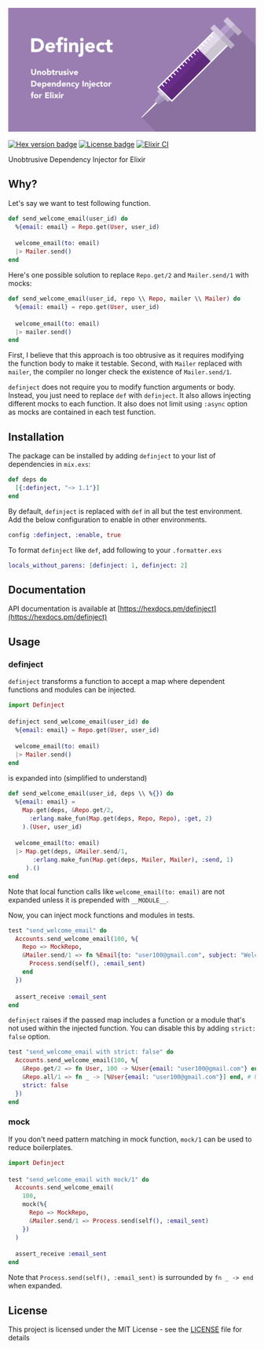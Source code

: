 ![](https://github.com/chain-partners/definject/blob/master/brand/logo.png?raw=true)

[![Hex version badge](https://img.shields.io/hexpm/v/definject.svg)](https://hex.pm/packages/definject)
[![License badge](https://img.shields.io/hexpm/l/definject.svg)](https://github.com/chain-partners/definject/blob/master/LICENSE.md)
[![Elixir CI](https://github.com/chain-partners/definject/workflows/Elixir%20CI/badge.svg)](https://github.com/chain-partners/definject/actions)

Unobtrusive Dependency Injector for Elixir

## Why?

Let's say we want to test following function.

```elixir
def send_welcome_email(user_id) do
  %{email: email} = Repo.get(User, user_id)

  welcome_email(to: email)
  |> Mailer.send()
end
```

Here's one possible solution to replace `Repo.get/2` and `Mailer.send/1` with mocks:

```elixir
def send_welcome_email(user_id, repo \\ Repo, mailer \\ Mailer) do
  %{email: email} = repo.get(User, user_id)

  welcome_email(to: email)
  |> mailer.send()
end
```

First, I believe that this approach is too obtrusive as it requires modifying the function body to make it testable. Second, with `Mailer` replaced with `mailer`, the compiler no longer check the existence of `Mailer.send/1`.

`definject` does not require you to modify function arguments or body. Instead, you just need to replace `def` with `definject`. It also allows injecting different mocks to each function. It also does not limit using `:async` option as mocks are contained in each test function.

## Installation

The package can be installed by adding `definject` to your list of dependencies
in `mix.exs`:

```elixir
def deps do
  [{:definject, "~> 1.1"}]
end
```

By default, `definject` is replaced with `def` in all but the test environment. Add the below configuration to enable in other environments.

```elixir
config :definject, :enable, true
```

To format `definject` like `def`, add following to your `.formatter.exs`

```elixir
locals_without_parens: [definject: 1, definject: 2]
```

## Documentation

API documentation is available at [https://hexdocs.pm/definject](https://hexdocs.pm/definject)

## Usage

### definject

`definject` transforms a function to accept a map where dependent functions and modules can be injected.

```elixir
import Definject

definject send_welcome_email(user_id) do
  %{email: email} = Repo.get(User, user_id)

  welcome_email(to: email)
  |> Mailer.send()
end
```

is expanded into (simplified to understand)

```elixir
def send_welcome_email(user_id, deps \\ %{}) do
  %{email: email} =
    Map.get(deps, &Repo.get/2,
      :erlang.make_fun(Map.get(deps, Repo, Repo), :get, 2)
    ).(User, user_id)

  welcome_email(to: email)
  |> Map.get(deps, &Mailer.send/1,
       :erlang.make_fun(Map.get(deps, Mailer, Mailer), :send, 1)
     ).()
end
```

Note that local function calls like `welcome_email(to: email)` are not expanded unless it is prepended with `__MODULE__`.

Now, you can inject mock functions and modules in tests.

```elixir
test "send_welcome_email" do
  Accounts.send_welcome_email(100, %{
    Repo => MockRepo,
    &Mailer.send/1 => fn %Email{to: "user100@gmail.com", subject: "Welcome"} ->
      Process.send(self(), :email_sent)
    end
  })

  assert_receive :email_sent
end
```

`definject` raises if the passed map includes a function or a module that's not used within the injected function.
You can disable this by adding `strict: false` option.

```elixir
test "send_welcome_email with strict: false" do
  Accounts.send_welcome_email(100, %{
    &Repo.get/2 => fn User, 100 -> %User{email: "user100@gmail.com"} end,
    &Repo.all/1 => fn _ -> [%User{email: "user100@gmail.com"}] end, # Unused
    strict: false
  })
end
```

### mock

If you don't need pattern matching in mock function, `mock/1` can be used to reduce boilerplates.

```elixir
import Definject

test "send_welcome_email with mock/1" do
  Accounts.send_welcome_email(
    100,
    mock(%{
      Repo => MockRepo,
      &Mailer.send/1 => Process.send(self(), :email_sent)
    })
  )

  assert_receive :email_sent
end
```

Note that `Process.send(self(), :email_sent)` is surrounded by `fn _ -> end` when expanded.

## License

This project is licensed under the MIT License - see the [LICENSE](LICENSE.md) file for details
